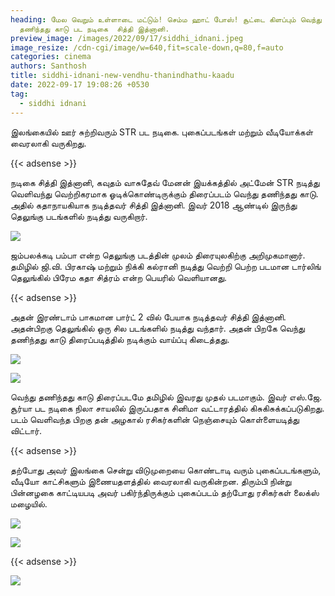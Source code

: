 ```yaml
---
heading: மேல வெறும் உள்ளாடை மட்டும்! செம்ம ஹாட் போஸ்! சூட்டை கிளப்பும் வெந்து
  தணிந்தது காடு பட நடிகை  சித்தி இத்னானி.
preview_image: /images/2022/09/17/siddhi_idnani.jpeg
image_resize: /cdn-cgi/image/w=640,fit=scale-down,q=80,f=auto
categories: cinema
authors: Santhosh
title: siddhi-idnani-new-vendhu-thanindhathu-kaadu
date: 2022-09-17 19:08:26 +0530
tag:
  - siddhi idnani
---
```

இலங்கையில் ஊர் சுற்றிவரும் STR பட நடிகை. புகைப்படங்கள் மற்றும் வீடியோக்கள் வைரலாகி வருகிறது.

{{< adsense >}}

நடிகை சித்தி இத்னானி, கவுதம் வாசுதேவ் மேனன் இயக்கத்தில் அட்மேன் STR நடித்து வெளிவந்து வெற்றிகரமாக ஓடிக்கொண்டிருக்கும் திரைப்படம் வெந்து தணிந்தது காடு. அதில் கதாநாயகியாக நடித்தவர் சித்தி இத்னானி.  இவர் 2018 ஆண்டில் இருந்து தெலுங்கு படங்களில் நடித்து வருகிறார்.

![](/images/2022/09/17/siddhi-idnani-new-vendhu-thanindhathu-kaadu2.jpeg)

ஜம்பலக்கடி பம்பா என்ற தெலுங்கு படத்தின் முலம் திரையுலகிற்கு அறிமுகமானார். தமிழில் ஜி.வி. பிரகாஷ் மற்றும் நிக்கி கல்ரானி நடித்து வெற்றி பெற்ற படமான டார்லிங் தெலுங்கில் பிரேம கதா சித்ரம் என்ற பெயரில் வெளியானது.

{{< adsense >}}

அதன் இரண்டாம் பாகமான பார்ட் 2 வில் பேயாக நடித்தவர் சித்தி இத்னானி. அதன்பிறகு தெலுங்கில் ஒரு சில படங்களில் நடித்து வந்தார். அதன் பிறகே வெந்து தணிந்தது காடு திரைப்படித்தில் நடிக்கும் வாய்ப்பு கிடைத்தது.

![](/images/2022/09/17/siddhi-idnani-new-vendhu-thanindhathu-kaadu4.jpeg)

![](/images/2022/09/17/siddhi-idnani-new-vendhu-thanindhathu-kaadu6.jpeg)

வெந்து தணிந்தது காடு திரைப்படமே தமிழில் இவரது முதல் படமாகும். இவர் எஸ்.ஜே. சூர்யா பட நடிகை நிலா சாயலில் இருப்பதாக சினிமா வட்டாரத்தில் கிசுகிசுக்கப்படுகிறது. படம் வெளிவந்த பிறகு தன் அழகால் ரசிகர்களின் நெஞ்சையும் கொள்ளையடித்து விட்டார்.

{{< adsense >}}

தற்போது அவர் இலங்கை சென்று விடுமுறையை கொண்டாடி வரும் புகைப்படங்களும், வீடியோ காட்சிகளும் இணையதளத்தில் வைரலாகி வருகின்றன. திரும்பி நின்று பின்னழகை காட்டியபடி அவர் பகிர்ந்திருக்கும் புகைப்படம் தற்போது ரசிகர்கள் லைக்ஸ் மழையில்.

![](/images/2022/09/17/siddhi-idnani-new-vendhu-thanindhathu-kaadu8.jpeg)

![](/images/2022/09/17/siddhi-idnani-new-vendhu-thanindhathu-kaadu22.jpeg)

{{< adsense >}}

![](/images/2022/09/17/siddhi-idnani-new-vendhu-thanindhathu-kaadu44.jpeg)
